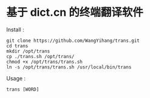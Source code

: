 # 基于 dict.cn 的终端翻译软件

Install : 
```
git clone https://github.com/WangYihang/trans.git
cd trans
mkdir /opt/trans
cp ./trans.sh /opt/trans/
chmod +x /opt/trans/trans.sh
ln -s /opt/trans/trans.sh /usr/local/bin/trans
```

Usage : 
```
trans [WORD]
```
